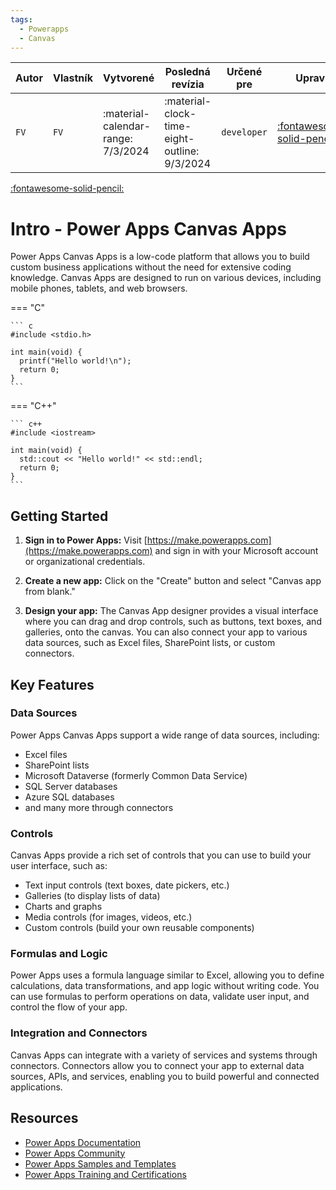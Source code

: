 ```yaml
---
tags:
  - Powerapps
  - Canvas
---
```

| Autor | Vlastník    | Vytvorené                            | Posledná revízia                             | Určené pre | Upraviť |
| ----- | ----------- | ------------------------------------ | -------------------------------------------- | ---------- | ------- |
| `FV`  | `FV`        | :material-calendar-range:  7/3/2024  | :material-clock-time-eight-outline: 9/3/2024 | `developer`| [:fontawesome-solid-pencil:](https://github.com/fvigh/kb/blob/main/docs/Powerapps/CanvasApps.md) |

[:fontawesome-solid-pencil:](https://github.com/fvigh/kb/blob/main/docs/Powerapps/CanvasApps.md)
# Intro - Power Apps Canvas Apps

Power Apps Canvas Apps is a low-code platform that allows you to build custom business applications without the need for extensive coding knowledge. Canvas Apps are designed to run on various devices, including mobile phones, tablets, and web browsers.

=== "C"

    ``` c
    #include <stdio.h>

    int main(void) {
      printf("Hello world!\n");
      return 0;
    }
    ```

=== "C++"

    ``` c++
    #include <iostream>

    int main(void) {
      std::cout << "Hello world!" << std::endl;
      return 0;
    }
    ```

## Getting Started

1. **Sign in to Power Apps:** Visit [https://make.powerapps.com](https://make.powerapps.com) and sign in with your Microsoft account or organizational credentials.

2. **Create a new app:** Click on the "Create" button and select "Canvas app from blank."

3. **Design your app:** The Canvas App designer provides a visual interface where you can drag and drop controls, such as buttons, text boxes, and galleries, onto the canvas. You can also connect your app to various data sources, such as Excel files, SharePoint lists, or custom connectors.

## Key Features

### Data Sources

Power Apps Canvas Apps support a wide range of data sources, including:

- Excel files
- SharePoint lists
- Microsoft Dataverse (formerly Common Data Service)
- SQL Server databases
- Azure SQL databases
- and many more through connectors

### Controls

Canvas Apps provide a rich set of controls that you can use to build your user interface, such as:

- Text input controls (text boxes, date pickers, etc.)
- Galleries (to display lists of data)
- Charts and graphs
- Media controls (for images, videos, etc.)
- Custom controls (build your own reusable components)

### Formulas and Logic

Power Apps uses a formula language similar to Excel, allowing you to define calculations, data transformations, and app logic without writing code. You can use formulas to perform operations on data, validate user input, and control the flow of your app.

### Integration and Connectors

Canvas Apps can integrate with a variety of services and systems through connectors. Connectors allow you to connect your app to external data sources, APIs, and services, enabling you to build powerful and connected applications.

## Resources

- [Power Apps Documentation](https://docs.microsoft.com/en-us/powerapps/)
- [Power Apps Community](https://powerusers.microsoft.com/t5/Power-Apps-Community/ct-p/PowerApps1)
- [Power Apps Samples and Templates](https://docs.microsoft.com/en-us/powerapps/sample-apps/)
- [Power Apps Training and Certifications](https://docs.microsoft.com/en-us/learn/browse/?products=power-apps)

